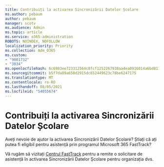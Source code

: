 ```yaml
---
title: Contribuiți la activarea Sincronizării Datelor Școlare
ms.author: pebaum
author: pebaum
manager: scotv
ms.audience: Admin
ms.topic: article
ms.service: o365-administration
ROBOTS: NOINDEX, NOFOLLOW
localization_priority: Priority
ms.collection: Adm_O365
ms.custom:
- "9001732"
- "3834"
ms.openlocfilehash: 6c6983ee723312564c8fcf1252267938aa4ea0916014a6bd81188308f4cdb488
ms.sourcegitcommit: b5f7da89a650d2915dc652449623c78be6247175
ms.translationtype: MT
ms.contentlocale: ro-RO
ms.lasthandoff: 08/05/2021
ms.locfileid: "54055674"
---
```

# <a name="help-enabling-school-data-sync"></a>Contribuiți la activarea Sincronizării Datelor Școlare

Aveți nevoie de ajutor la activarea Sincronizării Datelor Școlare? Știați că ați putea fi eligibil pentru asistență prin programul Microsoft 365 FastTrack?

Vă rugăm să vizitați [Centrul FastTrack](https://www.microsoft.com/fasttrack) pentru a remite o solicitare de asistență în activarea Sincronizării Datelor Școlare pentru organizația dvs.
